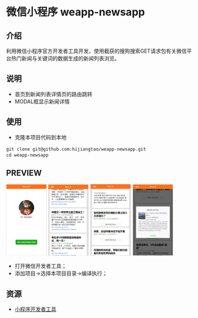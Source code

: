 # 微信小程序 weapp-newsapp

## 介绍

利用微信小程序官方开发者工具开发，使用截获的搜狗搜索GET请求包有关微信平台热门新闻与关键词的数据生成的新闻列表浏览。

## 说明

* 首页到新闻列表详情页的路由跳转
* MODAL框显示新闻详情

## 使用

* 克隆本项目代码到本地

```
git clone git@github.com:hijiangtao/weapp-newsapp.git
cd weapp-newsapp
```

## PREVIEW

![](/preview/preview-1.png)
![](/preview/preview-2.png)
![](/preview/preview-3.png)
![](/preview/preview-4.png)

* 打开微信开发者工具；
* 添加项目->选择本项目目录->编译执行；

## 资源

* [小程序开发者工具](https://mp.weixin.qq.com/debug/wxadoc/dev/devtools/download.html)